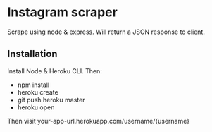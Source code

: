 # Instagram scraper
Scrape using node & express. Will return a JSON response to client.

## Installation
Install Node & Heroku CLI. Then:
* npm install
* heroku create
* git push heroku master
* heroku open

Then visit your-app-url.herokuapp.com/username/{username}
